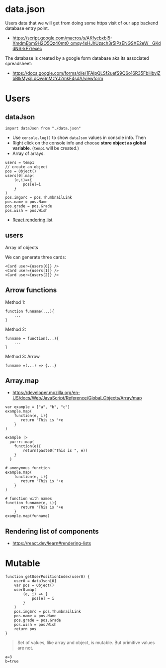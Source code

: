 # data.json

Users data that we will get from doing some https visit of our app backend database entry point.

  * <https://script.google.com/macros/s/AKfycbxbI5-XmdmEbm9H2O5Qz40mt0_omqy4sHJhUzsch3r5IPzENGSXE2eW__GKddNS-kF7/exec>

The database is created by a google form database aka its associated spreadsheet:

   * <https://docs.google.com/forms/d/e/1FAIpQLSf2uefS9Q6o16R35FbHbvjZbBlkMysjLdQw6nMzYJ2mkF4sdA/viewform>

# Users

## dataJson

```
import dataJson from "./data.json"
```

  * Use `console.log()` to show `dataJson` values in  console info. Then
  * Right click on the console info and choose **store object as global variable**. (`temp1` will be created.)
  * Array of arrays.

```
users = temp1
// create an object
pos = Object()
users[0].map(
    (e,i)=>{
        pos[e]=i
    }
)
pos.imgSrc = pos.ThumbnailLink
pos.name = pos.Name
pos.grade = pos.Grade
pos.wish = pos.Wish
```

  * [React rendering list](https://react.dev/learn#rendering-lists)
  
## users

Array of objects

We can generate three cards:
```
<Card user={users[0]} />
<Card user={users[1]} />
<Card user={users[2]} />
```


## Arrow functions

Method 1:
```
function funname(...){
    ...
}
```

Method 2:
```
funname = function(...){
    ...
}
```

Method 3: Arrow
```
funname =(...) => {...}
```

## Array.map 

  * <https://developer.mozilla.org/en-US/docs/Web/JavaScript/Reference/Global_Objects/Array/map>

```
var example = ["a", "b", "c"]
example.map(
    function(e, i){
       return "This is "+e
    }
)
```

```{r}
example |>
  purrr::map(
    function(e){
        return(paste0("This is ", e))
    }
  )
```

```
# anonymous function
example.map(
    function(e, i){
       return "This is "+e
    }
)

# function with names
function funname(e, i){
       return "This is "+e
    }
example.map(funname)
```

## Rendering list of components

  * <https://react.dev/learn#rendering-lists>

# Mutable

```
function getUserPositionIndex(user0) {
    user0 = dataJson[0]
    var pos = Object()
    user0.map(
        (e, i) => {
            pos[e] = i
        }
    )
    pos.imgSrc = pos.ThumbnailLink
    pos.name = pos.Name
    pos.grade = pos.Grade
    pos.wish = pos.Wish
    return pos
}
```

> Set of values, like array and object, is mutable. But primitive values are not.

```
a=3
b=true
```